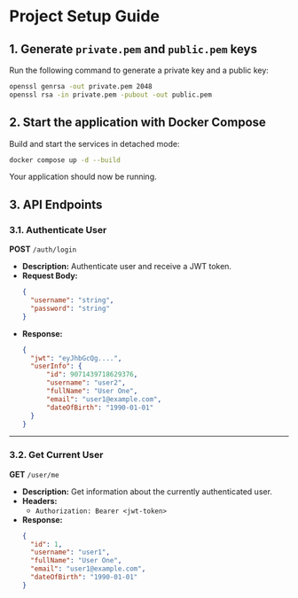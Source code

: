 # Project Setup Guide

## 1. Generate `private.pem` and `public.pem` keys

Run the following command to generate a private key and a public key:

```sh
openssl genrsa -out private.pem 2048 
openssl rsa -in private.pem -pubout -out public.pem
```

## 2. Start the application with Docker Compose

Build and start the services in detached mode:

```sh
docker compose up -d --build
```

Your application should now be running.

## 3. API Endpoints

### 3.1. Authenticate User

**POST** `/auth/login`

- **Description:** Authenticate user and receive a JWT token.
- **Request Body:**
  ```json
  {
    "username": "string",
    "password": "string"
  }
  ```
- **Response:**
  ```json
  {
    "jwt": "eyJhbGcQg....",
    "userInfo": {
        "id": 9071439718629376,
        "username": "user2",
        "fullName": "User One",
        "email": "user1@example.com",
        "dateOfBirth": "1990-01-01"
    }
  }
  ```

---

### 3.2. Get Current User

**GET** `/user/me`

- **Description:** Get information about the currently authenticated user.
- **Headers:**
    - `Authorization: Bearer <jwt-token>`
- **Response:**
  ```json
  {
    "id": 1,
    "username": "user1",
    "fullName": "User One",
    "email": "user1@example.com",
    "dateOfBirth": "1990-01-01"
  }
  ```
